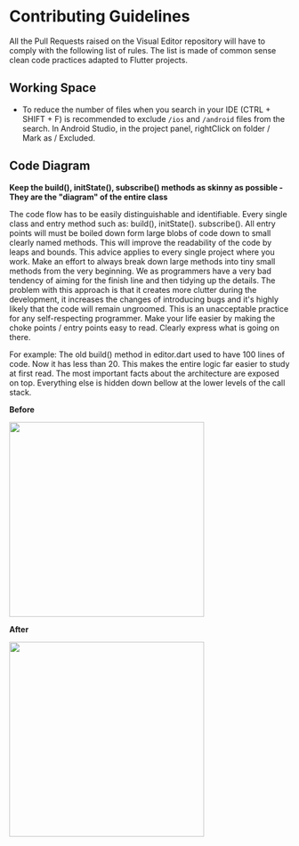 # Contributing Guidelines
All the Pull Requests raised on the Visual Editor repository will have to comply with the following list of rules. The list is made of common sense clean code practices adapted to Flutter projects.

## Working Space
* To reduce the number of files when you search in your IDE (CTRL + SHIFT + F) is recommended to exclude `/ios` and `/android` files from the search. In Android Studio, in the project panel, rightClick on folder / Mark as / Excluded.

## Code Diagram
**Keep the build(), initState(), subscribe() methods as skinny as possible - They are the "diagram" of the entire class**

The code flow has to be easily distinguishable and identifiable. Every single class and entry method such as: build(), initState(). subscribe(). All entry points will must be boiled down form large blobs of code down to small clearly named methods. This will improve the readability of the code by leaps and bounds. This advice applies to every single project where you work. Make an effort to always break down large methods into tiny small methods from the very beginning. We as programmers have a very bad tendency of aiming for the finish line and then tidying up the details. The problem with this approach is that it creates more clutter during the development, it increases the changes of introducing bugs and it's highly likely that the code will remain ungroomed. This is an unacceptable practice for any self-respecting programmer. Make your life easier by making the choke points / entry points easy to read. Clearly express what is going on there.

For example: The old build() method in editor.dart used to have 100 lines of code. Now it has less than 20. This makes the entire logic far easier to study at first read. The most important facts about the architecture are exposed on top. Everything else is hidden down bellow at the lower levels of the call stack.

**Before**

<img src="https://github.com/visual-space/visual-editor/blob/develop/example/assets/guidelines/1a-build-before.png" width="350"/>

**After**

<img src="https://github.com/visual-space/visual-editor/blob/develop/example/assets/guidelines/1b-build-after.png" width="350"/>
